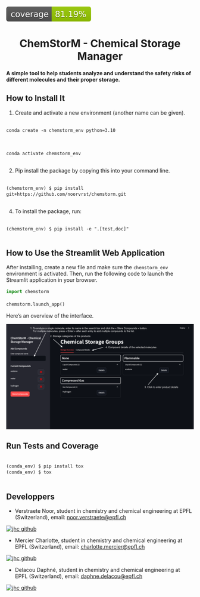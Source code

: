 ![Coverage Status](assets/coverage-badge.svg)

<h1 align="center">ChemStorM - Chemical Storage Manager</h1>

#### A simple tool to help students analyze and understand the safety risks of different molecules and their proper storage.


## How to Install It
1. Create and activate a new environment (another name can be given).
<pre>
<code>
conda create -n chemstorm_env python=3.10 
</code>
</pre>

<pre>
<code>
conda activate chemstorm_env
</code>
</pre>


2. Pip install the package by copying this into your command line.
<pre>
<code>
(chemstorm_env) $ pip install git+https://github.com/noorvrst/chemstorm.git
</code>
</pre>

4. To install the package, run:
<pre>
<code>
(chemstorm_env) $ pip install -e ".[test,doc]"
</code>
</pre>

## How to Use the Streamlit Web Application
After installing, create a new file and make sure the <code>chemstorm_env</code> environment is activated. Then, run the following code to launch the Streamlit application in your browser.

```python
import chemstorm

chemstorm.launch_app()
```

Here’s an overview of the interface.

![Illustration](/assets/chemstorm_app_readme.png)

## Run Tests and Coverage
<pre>
<code>
(conda_env) $ pip install tox
(conda_env) $ tox
</code>
</pre>

## Developpers
- Verstraete Noor, student in chemistry and chemical engineering at EPFL (Switzerland), email: noor.verstraete@epfl.ch
   
[![jhc github](https://img.shields.io/badge/GitHub-noorvrst-181717.svg?style=flat&logo=github)](https://github.com/noorvrst)

- Mercier Charlotte, student in chemistry and chemical engineering at EPFL (Switzerland), email: charlotte.mercier@epfl.ch
  
[![jhc github](https://img.shields.io/badge/GitHub-chacha333%20create-181717.svg?style=flat&logo=github)](https://github.com/chacha333-create)

- Delacou Daphné, student in chemistry and chemical engineering at EPFL (Switzerland), email: daphne.delacou@epfl.ch
  
[![jhc github](https://img.shields.io/badge/GitHub-ddelacou-181717.svg?style=flat&logo=github)](https://github.com/ddelacou)
    
